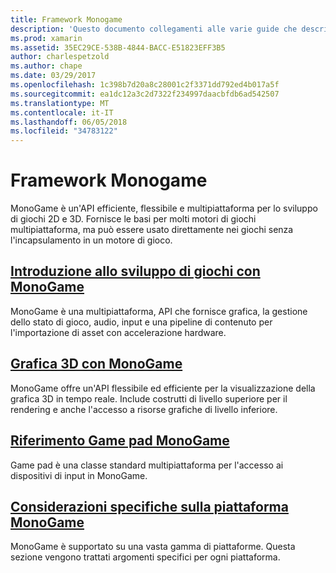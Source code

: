 ```yaml
---
title: Framework Monogame
description: 'Questo documento collegamenti alle varie guide che descrivono lo sviluppo di giochi con MonoGame: una panoramica, alle discussioni su grafica 3D e game pad ed esaminare le considerazioni specifiche della piattaforma.'
ms.prod: xamarin
ms.assetid: 35EC29CE-538B-4844-BACC-E51823EFF3B5
author: charlespetzold
ms.author: chape
ms.date: 03/29/2017
ms.openlocfilehash: 1c398b7d20a8c28001c2f3371dd792ed4b017a5f
ms.sourcegitcommit: ea1dc12a3c2d7322f234997daacbfdb6ad542507
ms.translationtype: MT
ms.contentlocale: it-IT
ms.lasthandoff: 06/05/2018
ms.locfileid: "34783122"
---
```

# <a name="monogame-framework"></a>Framework Monogame

MonoGame è un'API efficiente, flessibile e multipiattaforma per lo sviluppo di giochi 2D e 3D. Fornisce le basi per molti motori di giochi multipiattaforma, ma può essere usato direttamente nei giochi senza l'incapsulamento in un motore di gioco.

## <a name="introduction-to-game-development-with-monogamegraphics-gamesmonogameintroductionindexmd"></a>[Introduzione allo sviluppo di giochi con MonoGame](~/graphics-games/monogame/introduction/index.md)

MonoGame è una multipiattaforma, API che fornisce grafica, la gestione dello stato di gioco, audio, input e una pipeline di contenuto per l'importazione di asset con accelerazione hardware.

## <a name="3d-graphics-with-monogamegraphics-gamesmonogame3dindexmd"></a>[Grafica 3D con MonoGame](~/graphics-games/monogame/3d/index.md)

MonoGame offre un'API flessibile ed efficiente per la visualizzazione della grafica 3D in tempo reale. Include costrutti di livello superiore per il rendering e anche l'accesso a risorse grafiche di livello inferiore.

## <a name="monogame-gamepad-referencegraphics-gamesmonogameinputmd"></a>[Riferimento Game pad MonoGame](~/graphics-games/monogame/input.md)

Game pad è una classe standard multipiattaforma per l'accesso ai dispositivi di input in MonoGame.

## <a name="monogame-platform-specific-considerationsgraphics-gamesmonogameplatformsindexmd"></a>[Considerazioni specifiche sulla piattaforma MonoGame](~/graphics-games/monogame/platforms/index.md)

MonoGame è supportato su una vasta gamma di piattaforme. Questa sezione vengono trattati argomenti specifici per ogni piattaforma.
